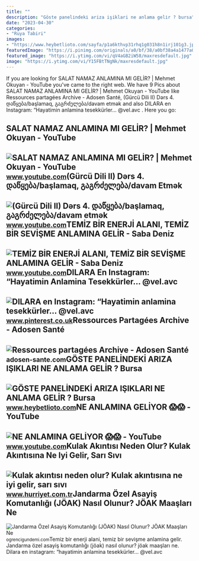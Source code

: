 ```yaml
---
title: ""
description: "Göste paneli̇ndeki̇ ariza işiklari ne anlama geli̇r ? bursa"
date: "2023-04-30"
categories:
- "Ruya Tabiri"
images:
- "https://www.heybetlioto.com/sayfa/p1a6kthvp31rhq1g031h8n1irj101g3.jpg"
featuredImage: "https://i.pinimg.com/originals/a0/bf/38/a0bf38a4a1477a0b6d14f07942a7b535.jpg"
featured_image: "https://i.ytimg.com/vi/qV4aGB2iW58/maxresdefault.jpg"
image: "https://i.ytimg.com/vi/Y15FBtTNgNk/maxresdefault.jpg"
---
```


If you are looking for SALAT NAMAZ ANLAMINA MI GELİR? | Mehmet Okuyan - YouTube you've came to the right web. We have 9 Pics about SALAT NAMAZ ANLAMINA MI GELİR? | Mehmet Okuyan - YouTube like Ressources partagées Archive - Adosen Santé, (Gürcü Dili II) Dərs 4. დაწყება/başlamaq, გაგრძელება/davam etmək and also DILARA en Instagram: “Hayatimin anlamina tesekkürler... @vel.avc ️. Here you go:

SALAT NAMAZ ANLAMINA MI GELİR? | Mehmet Okuyan - YouTube
--------------------------------------------------------

 ![SALAT NAMAZ ANLAMINA MI GELİR? | Mehmet Okuyan - YouTube](https://i.ytimg.com/vi/VfTg5YAkoF4/maxresdefault.jpg) <small>www.youtube.com</small>(Gürcü Dili II) Dərs 4. დაწყება/başlamaq, გაგრძელება/davam Etmək
----------------------------------------------------------------

 ![(Gürcü Dili II) Dərs 4. დაწყება/başlamaq, გაგრძელება/davam etmək](https://i.ytimg.com/vi/qV4aGB2iW58/maxresdefault.jpg) <small>www.youtube.com</small>TEMİZ BİR ENERJİ ALANI, TEMİZ BİR SEVİŞME ANLAMINA GELİR - Saba Deniz
---------------------------------------------------------------------

 ![TEMİZ BİR ENERJİ ALANI, TEMİZ BİR SEVİŞME ANLAMINA GELİR - Saba Deniz](https://i.ytimg.com/vi/Y15FBtTNgNk/maxresdefault.jpg) <small>www.youtube.com</small>DILARA En Instagram: “Hayatimin Anlamina Tesekkürler... @vel.avc ️
------------------------------------------------------------------

 ![DILARA en Instagram: “Hayatimin anlamina tesekkürler... @vel.avc ️](https://i.pinimg.com/originals/a0/bf/38/a0bf38a4a1477a0b6d14f07942a7b535.jpg) <small>www.pinterest.co.uk</small>Ressources Partagées Archive - Adosen Santé
-------------------------------------------

 ![Ressources partagées Archive - Adosen Santé](https://adosen-sante.com/wp-content/uploads/2022/09/Site-internet-5-1.jpg) <small>adosen-sante.com</small>GÖSTE PANELİNDEKİ ARIZA IŞIKLARI NE ANLAMA GELİR ? Bursa
--------------------------------------------------------

 ![GÖSTE PANELİNDEKİ ARIZA IŞIKLARI NE ANLAMA GELİR ? Bursa](https://www.heybetlioto.com/sayfa/p1a6kthvp31rhq1g031h8n1irj101g3.jpg) <small>www.heybetlioto.com</small>NE ANLAMINA GELİYOR 😱😱 - YouTube
--------------------------------

 ![NE ANLAMINA GELİYOR 😱😱 - YouTube](https://i.ytimg.com/vi/AJZ4gFDly3I/hq2.jpg?sqp=-oaymwEoCOADEOgC8quKqQMcGADwAQH4AZoEgALAB4oCDAgAEAEYciBTKDwwDw==&rs=AOn4CLBrV8r1RZrWnTSDJ-oV8kywIR7swA) <small>www.youtube.com</small>Kulak Akıntısı Neden Olur? Kulak Akıntısına Ne Iyi Gelir, Sarı Sıvı
-------------------------------------------------------------------

 ![Kulak akıntısı neden olur? Kulak akıntısına ne iyi gelir, sarı sıvı](https://i4.hurimg.com/i/hurriyet/75/750x422/617bead00f254446dc21a557.jpg) <small>www.hurriyet.com.tr</small>Jandarma Özel Asayiş Komutanlığı (JÖAK) Nasıl Olunur? JÖAK Maaşları Ne
----------------------------------------------------------------------

 ![Jandarma Özel Asayiş Komutanlığı (JÖAK) Nasıl Olunur? JÖAK Maaşları Ne](https://ogrencigundemi.com/wp-content/uploads/2022/08/jandarma-ozel-asayis-komutanligi-joak-nasil-olunur-joak-maaslari-ne-kadar.jpg) <small>ogrencigundemi.com</small>Temi̇z bi̇r enerji̇ alani, temi̇z bi̇r sevi̇şme anlamina geli̇r. Jandarma özel asayiş komutanlığı (jöak) nasıl olunur? jöak maaşları ne. Dilara en instagram: “hayatimin anlamina tesekkürler... @vel.avc ️
